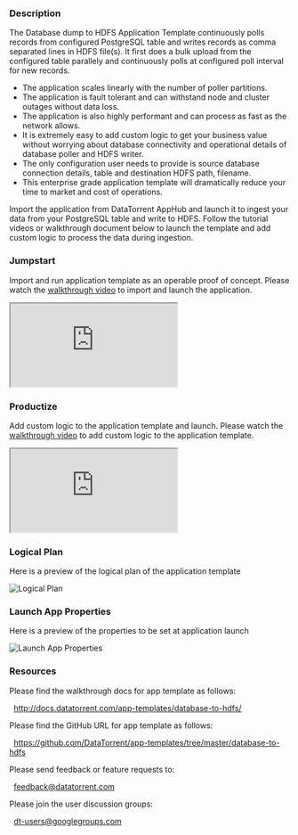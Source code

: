 ### Description
The Database dump to HDFS Application Template continuously polls records from configured PostgreSQL table and writes records as comma separated lines in HDFS file(s). It first does a bulk upload from the configured table parallely and continuously polls at configured poll interval for new records.
- The application scales linearly with the number of poller partitions.
- The application is fault tolerant and can withstand node and cluster outages without data loss.
- The application is also highly performant and can process as fast as the network allows.
- It is extremely easy to add custom logic to get your business value without worrying about database connectivity and operational details of database poller and HDFS writer.
- The only configuration user needs to provide is source database connection details, table and destination HDFS path, filename.
- This enterprise grade application template will dramatically reduce your time to market and cost of operations.

Import the application from DataTorrent AppHub and launch it to ingest your data from your PostgreSQL table and write to HDFS. Follow the tutorial videos or walkthrough document below to launch the template and add custom logic to process the data during ingestion.

### Jumpstart
Import and run application template as an operable proof of concept. Please watch the [walkthrough video](https://www.youtube.com/watch?v=F0arSlih73A) to import and launch the application.

<iframe src="https://www.youtube.com/embed/F0arSlih73A?enablejsapi=1" allowfullscreen="allowfullscreen" class="video" id="basicVideo" ga-track="basicVideo"></iframe>

### Productize
Add custom logic to the application template and launch. Please watch the [walkthrough video](https://www.youtube.com/watch?v=702HBqsLgJ4) to add custom logic to the application template.

<iframe src="https://www.youtube.com/embed/702HBqsLgJ4?enablejsapi=1" allowfullscreen="allowfullscreen" class="video" id="advancedVideo" ga-track="advancedVideo"></iframe>

### Logical Plan

Here is a preview of the logical plan of the application template

![Logical Plan](http://datatorrent.com/wp-content/uploads/2016/11/Database_HDFS_DAG.png)

### Launch App Properties

Here is a preview of the properties to be set at application launch

![Launch App Properties](https://lh3.googleusercontent.com/nCBStR3hwRXphxs5DQ4dORHYgvtq22LM2PfbO-XQpY4JUo1issZ2tzJZPgvaq5YF9DakGMgW3Ljk4O8=w1887-h985)

### Resources

Please find the walkthrough docs for app template as follows:

&nbsp; <a href="http://docs.datatorrent.com/app-templates/database-to-hdfs/"  class="docs" id="docs" ga-track="docs" target="_blank">http://docs.datatorrent.com/app-templates/database-to-hdfs/</a>

Please find the GitHub URL for app template as follows:

&nbsp; <a href="https://github.com/DataTorrent/app-templates/tree/master/database-to-hdfs"  class="github" id="github" ga-track="github" target="_blank">https://github.com/DataTorrent/app-templates/tree/master/database-to-hdfs</a>

Please send feedback or feature requests to:

&nbsp; <a href="mailto:feedback@datatorrent.com"  class="feedback" id="feedback" ga-track="feedback">feedback@datatorrent.com</a>

Please join the user discussion groups:

&nbsp; <a href="mailto:dt-users@googlegroups.com"  class="maillist" id="maillist" ga-track="maillist">dt-users@googlegroups.com</a>
